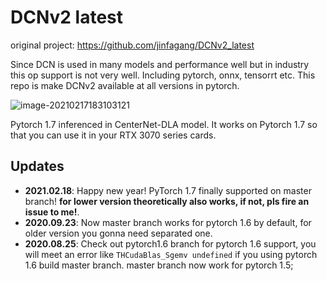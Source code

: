 # DCNv2 latest

original project: https://github.com/jinfagang/DCNv2_latest

Since DCN is used in many models and performance well but in industry this op support is not very well. Including pytorch, onnx, tensorrt etc. This repo is make DCNv2 available at all versions in pytorch.

![image-20210217183103121](https://gitee.com/jinfagang/picbed/raw/master/img/image-20210217183103121.png)

Pytorch 1.7 inferenced in CenterNet-DLA model. It works on Pytorch 1.7 so that you can use it in your RTX 3070 series cards.



## Updates

- **2021.02.18**: Happy new year! PyTorch 1.7 finally supported on master branch! **for lower version theoretically also works, if not, pls fire an issue to me!**.
- **2020.09.23**: Now master branch works for pytorch 1.6 by default, for older version you gonna need separated one.
- **2020.08.25**: Check out pytorch1.6 branch for pytorch 1.6 support, you will meet an error like `THCudaBlas_Sgemv undefined` if you using pytorch 1.6 build master branch. master branch now work for pytorch 1.5;
